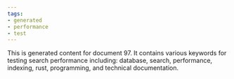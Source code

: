 ```yaml
---
tags:
- generated
- performance
- test
---
```

This is generated content for document 97. It contains various keywords for testing search performance including: database, search, performance, indexing, rust, programming, and technical documentation.